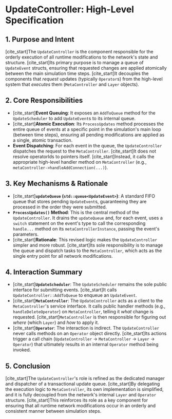 # UpdateController: High-Level Specification

## 1. Purpose and Intent

[cite_start]The `UpdateController` is the component responsible for the orderly execution of all runtime modifications to the network's state and structure. [cite_start]Its primary purpose is to manage a queue of `UpdateEvent` structs, ensuring that requested changes are applied atomically between the main simulation time steps. [cite_start]It decouples the components that *request* updates (typically `Operator`s) from the high-level system that *executes* them (`MetaController` and `Layer` objects).

## 2. Core Responsibilities

* [cite_start]**Event Queuing**: It exposes an `AddToQueue` method for the `UpdateScheduler` to add `UpdateEvent`s to its internal queue.
* [cite_start]**Atomic Execution**: Its `ProcessUpdates` method processes the entire queue of events at a specific point in the simulation's main loop (between time steps), ensuring all pending modifications are applied as a single, atomic transaction.
* **Event Dispatching**: For each event in the queue, the `UpdateController` dispatches the request to the `MetaController`. [cite_start]It does not resolve operatorIds to pointers itself. [cite_start]Instead, it calls the appropriate high-level handler method on `MetaController` (e.g., `metaController->handleAddConnection(...)`).

## 3. Key Mechanisms & Rationale

* [cite_start]**`updateQueue` (`std::queue<UpdateEvent>`)**: A standard FIFO queue that stores pending `UpdateEvent`s, guaranteeing they are processed in the order they were submitted.
* **`ProcessUpdates()` Method**: This is the central method of the `UpdateController`. It drains the `updateQueue` and, for each event, uses a `switch` statement on the event's type to call the corresponding `handle...` method on its `metaControllerInstance`, passing the event's parameters.
* [cite_start]**Rationale**: This revised logic makes the `UpdateController` simpler and more robust. [cite_start]Its sole responsibility is to manage the queue and dispatch tasks to the `MetaController`, which acts as the single entry point for all network modifications.

## 4. Interaction Summary

* [cite_start]**`UpdateScheduler`**: The `UpdateScheduler` remains the sole public interface for submitting events. [cite_start]It calls `UpdateController::AddToQueue` to enqueue an `UpdateEvent`.
* [cite_start]**`MetaController`**: The `UpdateController` acts as a client to the `MetaController`'s service interface. It calls public handler methods (e.g., `handleDeleteOperator`) on `MetaController`, telling it *what* change is requested. [cite_start]`MetaController` is then responsible for figuring out *where* (which `Layer`) and *how* to apply it.
* [cite_start]**`Operator`**: The interaction is indirect. The `UpdateController` never calls methods on an `Operator` object directly. [cite_start]Its actions trigger a call chain (`UpdateController` -> `MetaController` -> `Layer` -> `Operator`) that ultimately results in an internal `Operator` method being invoked.

## 5. Conclusion

[cite_start]The `UpdateController`'s role is refined as the dedicated manager and dispatcher of a transactional update queue. [cite_start]By delegating the execution logic to `MetaController`, its own implementation is simplified, and it is fully decoupled from the network's internal `Layer` and `Operator` structure. [cite_start]This reinforces its role as a key component for ensuring that all runtime network modifications occur in an orderly and consistent manner between simulation steps.